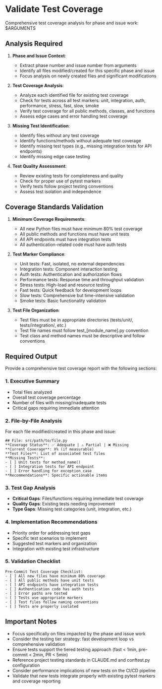 # Validate Test Coverage

Comprehensive test coverage analysis for phase and issue work: $ARGUMENTS

## Analysis Required

1. **Phase and Issue Context**:
   - Extract phase number and issue number from arguments
   - Identify all files modified/created for this specific phase and issue
   - Focus analysis on newly created files and significant modifications

2. **Test Coverage Analysis**:
   - Analyze each identified file for existing test coverage
   - Check for tests across all test markers: unit, integration, auth, performance, stress, fast, slow, smoke
   - Verify test coverage for all public methods, classes, and functions
   - Assess edge cases and error handling test coverage

3. **Missing Test Identification**:
   - Identify files without any test coverage
   - Identify functions/methods without adequate test coverage
   - Identify missing test types (e.g., missing integration tests for API endpoints)
   - Identify missing edge case testing

4. **Test Quality Assessment**:
   - Review existing tests for completeness and quality
   - Check for proper use of pytest markers
   - Verify tests follow project testing conventions
   - Assess test isolation and independence

## Coverage Standards Validation

1. **Minimum Coverage Requirements**:
   - All new Python files must have minimum 80% test coverage
   - All public methods and functions must have unit tests
   - All API endpoints must have integration tests
   - All authentication-related code must have auth tests

2. **Test Marker Compliance**:
   - Unit tests: Fast, isolated, no external dependencies
   - Integration tests: Component interaction testing
   - Auth tests: Authentication and authorization flows
   - Performance tests: Response time and throughput validation
   - Stress tests: High-load and resource testing
   - Fast tests: Quick feedback for development loops
   - Slow tests: Comprehensive but time-intensive validation
   - Smoke tests: Basic functionality validation

3. **Test File Organization**:
   - Test files must be in appropriate directories (tests/unit/, tests/integration/, etc.)
   - Test file names must follow test_[module_name].py convention
   - Test class and method names must be descriptive and follow conventions

## Required Output

Provide a comprehensive test coverage report with the following sections:

### 1. Executive Summary

- Total files analyzed
- Overall test coverage percentage
- Number of files with missing/inadequate tests
- Critical gaps requiring immediate attention

### 2. File-by-File Analysis

For each file modified/created in this phase and issue:

```
## File: src/path/to/file.py
**Coverage Status**: ✅ Adequate | ⚠️ Partial | ❌ Missing
**Current Coverage**: X% (if measurable)
**Test Files**: List of associated test files
**Missing Tests**:
- [ ] Unit tests for method_name()
- [ ] Integration tests for API endpoint
- [ ] Error handling for exception_case
**Recommendations**: Specific actionable items
```

### 3. Test Gap Analysis

- **Critical Gaps**: Files/functions requiring immediate test coverage
- **Quality Gaps**: Existing tests needing improvement
- **Type Gaps**: Missing test categories (unit, integration, etc.)

### 4. Implementation Recommendations

- Priority order for addressing test gaps
- Specific test scenarios to implement
- Suggested test markers and organization
- Integration with existing test infrastructure

### 5. Validation Checklist

```
Pre-Commit Test Coverage Checklist:
- [ ] All new files have minimum 80% coverage
- [ ] All public methods have unit tests
- [ ] API endpoints have integration tests
- [ ] Authentication code has auth tests
- [ ] Error paths are tested
- [ ] Tests use appropriate markers
- [ ] Test files follow naming conventions
- [ ] Tests are properly isolated
```

## Important Notes

- Focus specifically on files impacted by the phase and issue work
- Consider the testing tier strategy: fast development loop vs comprehensive validation
- Ensure tests support the tiered testing approach (fast < 1min, pre-commit < 2min, PR < 5min)
- Reference project testing standards in CLAUDE.md and conftest.py configuration
- Consider performance implications of new tests on the CI/CD pipeline
- Validate that new tests integrate properly with existing pytest markers and coverage reporting
